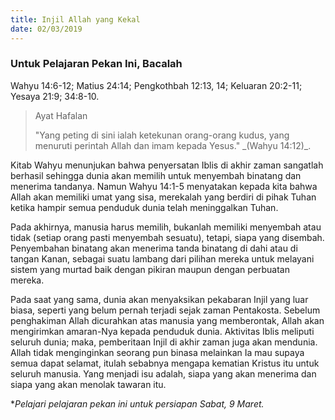 ```yaml
---
title: Injil Allah yang Kekal
date: 02/03/2019
---
```


### Untuk Pelajaran Pekan Ini, Bacalah
Wahyu 14:6-12; Matius 24:14; Pengkothbah 12:13, 14; Keluaran 20:2-11; Yesaya 21:9; 34:8-10.

><p>Ayat Hafalan</p>
>"Yang peting di sini ialah ketekunan orang-orang kudus, yang menuruti perintah Allah dan imam kepada Yesus." _(Wahyu 14:12)_.

Kitab Wahyu menunjukan bahwa penyersatan Iblis di akhir zaman sangatlah berhasil sehingga dunia akan memilih untuk menyembah binatang dan menerima tandanya. Namun Wahyu 14:1-5 menyatakan kepada kita bahwa Allah akan memiliki umat yang sisa, merekalah yang berdiri di pihak Tuhan ketika hampir semua penduduk dunia telah meninggalkan Tuhan.

Pada akhirnya, manusia harus memilih, bukanlah memiliki menyembah atau tidak (setiap orang pasti menyembah sesuatu), tetapi, siapa yang disembah. Penyembahan binatang akan menerima tanda binatang di dahi atau di tangan Kanan, sebagai suatu lambang dari pilihan mereka untuk melayani sistem yang murtad baik dengan pikiran maupun dengan perbuatan mereka.

Pada saat yang sama, dunia akan menyaksikan pekabaran Injil yang luar biasa, seperti yang belum pernah terjadi sejak zaman Pentakosta. Sebelum penghakiman Allah dicurahkan atas manusia yang memberontak, Allah akan mengirimkan amaran-Nya kepada penduduk dunia. Aktivitas Iblis meliputi seluruh dunia; maka, pemberitaan Injil di akhir zaman juga akan mendunia. Allah tidak menginginkan seorang pun binasa melainkan Ia mau supaya semua dapat selamat, itulah sebabnya mengapa kematian Kristus itu untuk seluruh manusia. Yang menjadi isu adalah, siapa yang akan menerima dan siapa yang akan menolak tawaran itu.

*_Pelajari pelajaran pekan ini untuk persiapan Sabat, 9 Maret._